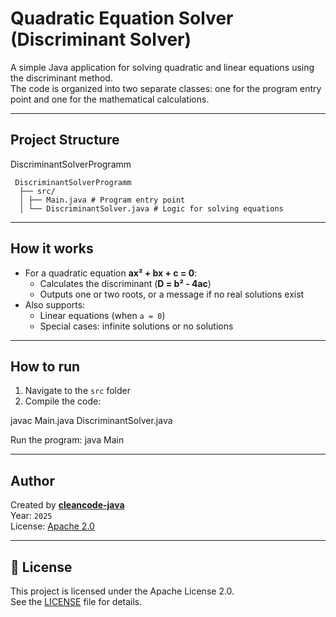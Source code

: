 #  Quadratic Equation Solver (Discriminant Solver)

A simple Java application for solving quadratic and linear equations using the discriminant method.  
The code is organized into two separate classes: one for the program entry point and one for the mathematical calculations.

---

## Project Structure
DiscriminantSolverProgramm
<pre><code> DiscriminantSolverProgramm
  ├── src/
  │ ├── Main.java # Program entry point
  │ └── DiscriminantSolver.java # Logic for solving equations </code></pre>

---

## How it works

- For a quadratic equation **ax² + bx + c = 0**:
  - Calculates the discriminant (**D = b² - 4ac**)
  - Outputs one or two roots, or a message if no real solutions exist
- Also supports:
  - Linear equations (when `a = 0`)
  - Special cases: infinite solutions or no solutions

---

## How to run

1. Navigate to the `src` folder
2. Compile the code:

javac Main.java DiscriminantSolver.java

Run the program:
   java Main
   
---

## Author

Created by **[cleancode-java](https://github.com/cleancode-java)**  
Year: `2025`  
License: [Apache 2.0](LICENSE)

---

## 📘 License

This project is licensed under the Apache License 2.0.  
See the [LICENSE](LICENSE) file for details.
